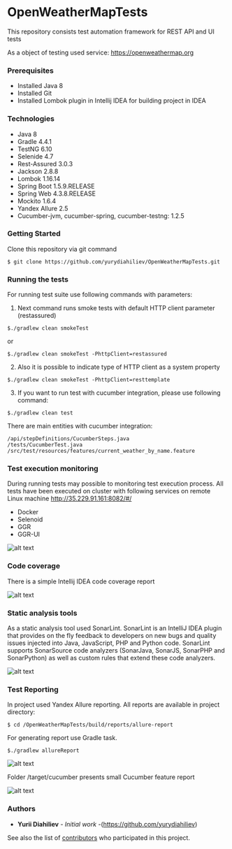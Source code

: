 # OpenWeatherMapTests

This repository consists test automation framework for REST API and UI tests

As a object of testing used service: https://openweathermap.org

### Prerequisites

- Installed Java 8
- Installed Git
- Installed Lombok plugin in Intellij IDEA for building project in IDEA

### Technologies

- Java 8
- Gradle 4.4.1
- TestNG 6.10
- Selenide 4.7
- Rest-Assured 3.0.3
- Jackson 2.8.8
- Lombok 1.16.14
- Spring Boot 1.5.9.RELEASE
- Spring Web 4.3.8.RELEASE
- Mockito 1.6.4
- Yandex Allure 2.5
- Cucumber-jvm, cucumber-spring, cucumber-testng: 1.2.5

### Getting Started
Clone this repository via git command
```
$ git clone https://github.com/yurydiahiliev/OpenWeatherMapTests.git
```

### Running the tests
For running test suite use following commands with parameters:

1. Next command runs smoke tests with default HTTP client parameter (restassured)
```
$./gradlew clean smokeTest
```
or
```
$./gradlew clean smokeTest -PhttpClient=restassured
```
2. Also it is possible to indicate type of HTTP client as a system property
```
$./gradlew clean smokeTest -PhttpClient=resttemplate
```
3. If you want to run test with cucumber integration, please use following command:

```
$./gradlew clean test 
```
There are main entities with cucumber integration: 
```
/api/stepDefinitions/CucumberSteps.java
/tests/CucumberTest.java
/src/test/resources/features/current_weather_by_name.feature
```
### Test execution monitoring

During running tests may possible to monitoring test execution process. All tests have been executed on cluster with following  services on remote Linux machine http://35.229.91.161:8082/#/
* Docker
* Selenoid
* GGR
* GGR-UI

![alt text](https://i.imgur.com/Y4MzVYq.png)


### Code coverage

There is a simple Intellij IDEA code coverage report

![alt text](https://i.imgur.com/cthU2n3.png)

### Static analysis tools

As a static analysis tool used SonarLint. SonarLint is an IntelliJ IDEA plugin that provides on the fly feedback to developers on new bugs and quality issues injected into Java, JavaScript, PHP and Python code. SonarLint supports SonarSource code analyzers (SonarJava, SonarJS, SonarPHP and SonarPython) as well as custom rules that extend these code analyzers.

![alt text](https://i.imgur.com/BVGhTPz.png)

### Test Reporting
In project used Yandex Allure reporting. All reports are available in project directory:
```
$ cd /OpenWeatherMapTests/build/reports/allure-report
```
For generating report use Gradle task.
```
$./gradlew allureReport
```

![alt text](https://i.imgur.com/vxWoDEo.png)

Folder /target/cucumber presents small Cucumber feature report

![alt text](https://i.imgur.com/6Q9yeH6.png)

### Authors

* **Yurii Diahiliev** - *Initial work* -(https://github.com/yurydiahiliev)

See also the list of [contributors](https://github.com/yurydiahiliev/OpenWeatherMapTests/contributors) who participated in this project.
